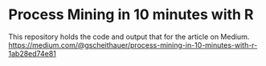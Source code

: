 # Process Mining in 10 minutes with R

This repository holds the code and output that for the article on Medium. 
https://medium.com/@gscheithauer/process-mining-in-10-minutes-with-r-1ab28ed74e81